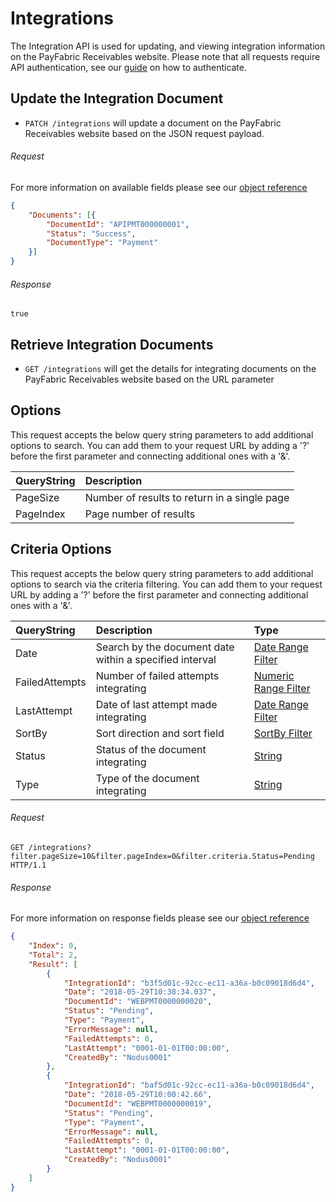 Integrations
============

The Integration API is used for updating, and viewing integration information on the PayFabric Receivables website. Please note that all requests require API authentication, see our [guide](../Sync/Token.md) on how to authenticate.

Update the Integration Document
--------------------

* `PATCH /integrations` will update a document on the PayFabric Receivables website based on the JSON request payload.

###### Request
For more information on available fields please see our [object reference](../../Objects/Integration.md#IntegrationPost)
```json
{
    "Documents": [{
        "DocumentId": "APIPMT000000001",
        "Status": "Success",
        "DocumentType": "Payment"
    }]
}
```


###### Response
```text
true
```


Retrieve Integration Documents
--------------------

* `GET /integrations` will get the details for integrating documents on the PayFabric Receivables website based on the URL parameter

Options
-------

This request accepts the below query string parameters to add additional options to search. You can add them to your request URL by adding a '?' before the first parameter and connecting additional ones with a '&'.

| QueryString | Description |
| :------------- | :------------- |
| PageSize | Number of results to return in a single page |
| PageIndex | Page number of results |

Criteria Options
-------

This request accepts the below query string parameters to add additional options to search via the criteria filtering. You can add them to your request URL by adding a '?' before the first parameter and connecting additional ones with a '&'.

| QueryString | Description | Type |
| :------------- | :------------- | :------------- | 
| Date | Search by the document date within a specified interval | [Date Range Filter](../QueryFilter.md#date-range-filter) |
| FailedAttempts | Number of failed attempts integrating | [Numeric Range Filter](../QueryFilter.md#numeric-range-filter) |
| LastAttempt | Date of last attempt made integrating | [Date Range Filter](../QueryFilter.md#date-range-filter) |
| SortBy | Sort direction and sort field | [SortBy Filter](../QueryFilter.md#sortby-filter) |
| Status | Status of the document integrating | [String](../QueryFilter.md#string) |
| Type | Type of the document integrating | [String](../QueryFilter.md#string) |

###### Request
```http
GET /integrations?filter.pageSize=10&filter.pageIndex=0&filter.criteria.Status=Pending HTTP/1.1
```

###### Response
For more information on response fields please see our [object reference](../../Objects/Integration.md#IntegrationPagingResponse)
```json
{
    "Index": 0,
    "Total": 2,
    "Result": [
        {
            "IntegrationId": "b3f5d01c-92cc-ec11-a36a-b0c09018d6d4",
            "Date": "2018-05-29T10:38:34.037",
            "DocumentId": "WEBPMT0000000020",
            "Status": "Pending",
            "Type": "Payment",
            "ErrorMessage": null,
            "FailedAttempts": 0,
            "LastAttempt": "0001-01-01T00:00:00",
            "CreatedBy": "Nodus0001"
        },
        {
            "IntegrationId": "baf5d01c-92cc-ec11-a36a-b0c09018d6d4",
            "Date": "2018-05-29T10:00:42.66",
            "DocumentId": "WEBPMT0000000019",
            "Status": "Pending",
            "Type": "Payment",
            "ErrorMessage": null,
            "FailedAttempts": 0,
            "LastAttempt": "0001-01-01T00:00:00",
            "CreatedBy": "Nodus0001"
        }
    ]
}
```
